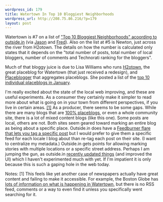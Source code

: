 ```yaml
--- 
wordpress_id: 179
title: Watertown In Top 10 Bloggiest Neighborhoods
wordpress_url: http://208.75.86.216/?p=179
layout: post
---
```

Watertown is #7 on a list of <a href="http://outside.in/news/bloggiest_neighborhoods.php">"Top 10 Bloggiest Neighborhoods" acoording to outside.in</a> (via <a href="http://www.kottke.org/remainder/07/04/13283.html">Jason</a> and <a href="http://avc.blogs.com/a_vc/2007/04/most_bloggy_nei.html">Fred</a>). Also on the list at #5 is Newton, just across the river from H2otown. The details on how the number is calculated only states that it depends on the "total number of posts, total number of local bloggers, number of comments and Technorati ranking for the bloggers". 

Much of that bloggy juice is due to Lisa Williams who runs <a href="http://h2otown.info">H2otown</a>, the great placeblog for Watertown (that just received a redesign), and <a href="http://www.placeblogger.com/">Placeblogger</a> that aggregates placeblogs. She posted a list of the <a href="http://www.placeblogger.com/blog/lisa-williams/top-ten-placeblogs-in-america">top 10 individual placeblogs in January</a>.

I'm really excited about the state of the local web improving, and these are useful experiments. As a consumer they certainly make it simpler to read more about what is going on in your town from different perspectives, if you live in certain areas. <a href="#placeblog1">[1]</a> As a producer, there seems to be some gaps. While there are many blogs that are <a href="http://www.placeblogger.com/faq">100% placeblogs</a>, or even a whole community site, there is a lot of mixed content blogs (like this one). Some posts are local, others are not. Both sites seem geared toward marking an entire blog as being about a specific place. Outside.in does have a <a href="http://avc.blogs.com/a_vc/2007/01/placeblogging_w.html">Feedburner flare that lets you tag a specific post</a> but I would prefer to give them a specific feed for each locale I blog about than re-tag each post on their site. (I want to centralize my metadata.) Outside.in gets points for allowing marking stories with multiple locations or a specific street address. Perhaps I am jumping the gun, as outside.in <a href="http://outside.in/blog/2007/04/17/so-you-signed-up-for-outsidein-now-what/">recently updated things</a> (and improved the UI) which I haven't experimented much with yet. If I'm impatient it is only because this is such a gaping hole in the web today. 

<span class="footnote">Notes: <a name="placeblog1">[1]</a> This feels like yet another case of newspapers actually have great content and failing to make it accessible. For example, the Boston Globe has <a href="http://search.boston.com/local/Search.do?s.tab=globe&s.sm.query=Watertown">lots of information on what is happening in Watertown</a>, but there is no RSS feed, comments or a way to even find it unless you specifically went searching for it.</span>
